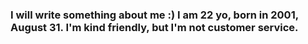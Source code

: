 ### I will write something about me :) I am 22 yo, born in 2001, August 31. I'm kind friendly, but I'm not customer service.

<!--
**Firmansyah404/Firmansyah404** is a ✨ _special_ ✨ repository because its `README.md` (this file) appears on your GitHub profile.
-->
